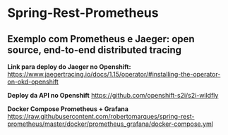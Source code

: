 # Spring-Rest-Prometheus

## Exemplo com Prometheus e Jaeger: open source, end-to-end distributed tracing

**Link para deploy do Jaeger no Openshift:**
https://www.jaegertracing.io/docs/1.15/operator/#installing-the-operator-on-okd-openshift

**Deploy da API no Openshift**
https://github.com/openshift-s2i/s2i-wildfly

**Docker Compose Prometheus + Grafana**
https://raw.githubusercontent.com/robertomarques/spring-rest-prometheus/master/docker/prometheus_grafana/docker-compose.yml







